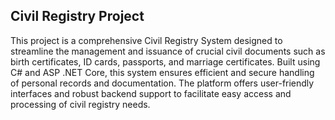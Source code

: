 ## Civil Registry Project
This project is a comprehensive Civil Registry System designed to streamline the management and issuance of crucial civil documents such as birth certificates, ID cards, passports, and marriage certificates. 
Built using C# and ASP .NET Core, this system ensures efficient and secure handling of personal records and documentation. 
The platform offers user-friendly interfaces and robust backend support to facilitate easy access and processing of civil registry needs.
